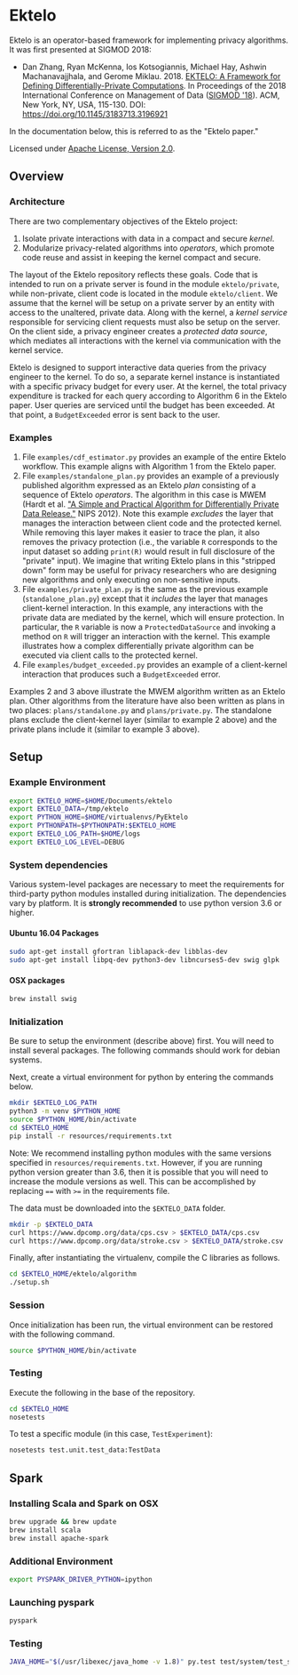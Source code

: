 # Ektelo

Ektelo is an operator-based framework for implementing privacy algorithms.  It was first presented at SIGMOD 2018:

- Dan Zhang, Ryan McKenna, Ios Kotsogiannis, Michael Hay, Ashwin Machanavajjhala, and Gerome Miklau. 2018. [EKTELO: A Framework for Defining Differentially-Private Computations](https://dl.acm.org/citation.cfm?id=3196921). In Proceedings of the 2018 International Conference on Management of Data ([SIGMOD '18](https://sigmod2018.org)). ACM, New York, NY, USA, 115-130. DOI: https://doi.org/10.1145/3183713.3196921

In the documentation below, this is referred to as the "Ektelo paper."

Licensed under [Apache License, Version 2.0](http://www.apache.org/licenses/LICENSE-2.0.txt).

## Overview

### Architecture

There are two complementary objectives of the Ektelo project:

1. Isolate private interactions with data in a compact and secure *kernel*.
2. Modularize privacy-related algorithms into *operators*, which
promote code reuse and assist in keeping the kernel compact and secure.

The layout of the Ektelo repository reflects these goals. Code that is intended
to run on a private server is found in the module `ektelo/private`, while
non-private, client code is located in the module `ektelo/client`. We assume
that the kernel will be setup on a private server by an entity with access to
the unaltered, private data. Along with the kernel, a *kernel service*
responsible for servicing client requests must also be setup on the server. On
the client side, a privacy engineer creates a *protected data source*, which
mediates all interactions with the kernel via communication with the kernel
service.

Ektelo is designed to support interactive data queries from the privacy
engineer to the kernel. To do so, a separate kernel instance is instantiated
with a specific privacy budget for every user. At the kernel, the total
privacy expenditure is tracked for each query according to Algorithm 6 in the
Ektelo paper. User queries are serviced until the budget has been exceeded.
At that point, a `BudgetExceeded` error is sent back to the user.

### Examples

1. File `examples/cdf_estimator.py` provides an example of the entire Ektelo workflow.  This example aligns with Algorithm 1 from the Ektelo paper.
2. File `examples/standalone_plan.py` provides an example of a previously published algorithm expressed as an Ektelo *plan* consisting of a sequence of Ektelo *operators*.  The algorithm in this case is MWEM (Hardt et al. ["A Simple and Practical Algorithm for Differentially Private Data Release."](http://papers.nips.cc/paper/4548-a-simple-and-practical-algorithm-for-differentially-private-data-release) NIPS 2012).  Note this example *excludes* the layer that manages the interaction between client code and the protected kernel.  While removing this layer makes it easier to trace the plan, it also removes the privacy protection (i.e., the variable `R` corresponds to the input dataset so adding `print(R)` would result in full disclosure of the "private" input).  We imagine that writing Ektelo plans in this "stripped down" form may be useful for privacy researchers who are designing new algorithms and only executing on non-sensitive inputs.
3. File `examples/private_plan.py` is the same as the previous example (`standalone_plan.py`) except that it *includes*  the layer that manages client-kernel interaction.  In this example, any interactions with the private data are mediated by the kernel, which will ensure protection.  In particular, the `R` variable is now a `ProtectedDataSource` and invoking a method on `R` will trigger an interaction with the kernel.  This example illustrates how a complex differentially private algorithm can be executed via client calls to the protected kernel.
4. File `examples/budget_exceeded.py` provides an example of a client-kernel
interaction that produces such a `BudgetExceeded` error.


Examples 2 and 3 above illustrate the MWEM algorithm written as an Ektelo plan.   Other algorithms from the literature have also been written as plans in two places: `plans/standalone.py` and `plans/private.py`.  The standalone plans exclude the client-kernel layer (similar to example 2 above) and the private plans include it (similar to example 3 above).

## Setup

### Example Environment

```bash
export EKTELO_HOME=$HOME/Documents/ektelo
export EKTELO_DATA=/tmp/ektelo
export PYTHON_HOME=$HOME/virtualenvs/PyEktelo
export PYTHONPATH=$PYTHONPATH:$EKTELO_HOME
export EKTELO_LOG_PATH=$HOME/logs
export EKTELO_LOG_LEVEL=DEBUG
```

### System dependencies

Various system-level packages are necessary to meet the requirements
for third-party python modules installed during initialization. The
dependencies vary by platform. It is **strongly recommended** to use
python version 3.6 or higher.

#### Ubuntu 16.04 Packages

```bash
sudo apt-get install gfortran liblapack-dev libblas-dev
sudo apt-get install libpq-dev python3-dev libncurses5-dev swig glpk
```

#### OSX packages

```bash
brew install swig
```

### Initialization

Be sure to setup the environment (describe above) first. You will need to
install several packages. The following commands should work for debian systems.

Next, create a virtual environment for python by entering the commands below.

```bash
mkdir $EKTELO_LOG_PATH
python3 -m venv $PYTHON_HOME
source $PYTHON_HOME/bin/activate
cd $EKTELO_HOME
pip install -r resources/requirements.txt
```

Note: We recommend installing python modules with the same versions specified in
`resources/requirements.txt`. However, if you are running python version greater 
than 3.6, then it is possible that you will need to increase the module versions
as well. This can be accomplished by replacing `==` with `>=` in the requirements
file.

The data must be downloaded into the `$EKTELO_DATA` folder.

```bash
mkdir -p $EKTELO_DATA
curl https://www.dpcomp.org/data/cps.csv > $EKTELO_DATA/cps.csv
curl https://www.dpcomp.org/data/stroke.csv > $EKTELO_DATA/stroke.csv
```

Finally, after instantiating the virtualenv, compile the C libraries as follows.

```bash
cd $EKTELO_HOME/ektelo/algorithm
./setup.sh
```

### Session

Once initialization has been run, the virtual environment can be restored with
the following command.

```bash
source $PYTHON_HOME/bin/activate
```

### Testing

Execute the following in the base of the repository.

```bash
cd $EKTELO_HOME
nosetests
```
To test a specific module (in this case, `TestExperiment`):

```bash
nosetests test.unit.test_data:TestData
```

## Spark

### Installing Scala and Spark on OSX

```bash
brew upgrade && brew update
brew install scala
brew install apache-spark
```

### Additional Environment

```bash
export PYSPARK_DRIVER_PYTHON=ipython
```

### Launching pyspark

```bash
pyspark
```

### Testing

```bash
JAVA_HOME="$(/usr/libexec/java_home -v 1.8)" py.test test/system/test_spark_plans.py
```
